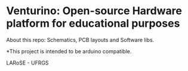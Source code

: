 # Venturino: Open-source Hardware platform for educational purposes

About this repo: Schematics, PCB layouts and Software libs.

*This project is intended to be arduino compatible.

LARoSE - UFRGS
